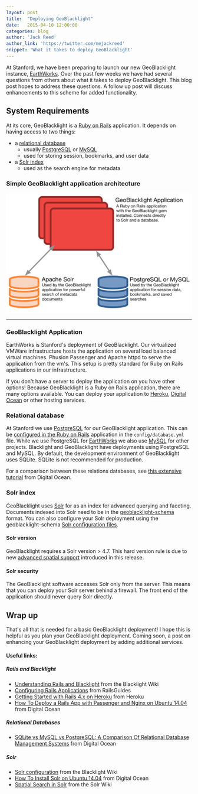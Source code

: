 ```yaml
---
layout: post
title:  "Deploying GeoBlacklight"
date:   2015-04-10 12:00:00
categories: blog
author: 'Jack Reed'
author_link: 'https://twitter.com/mejackreed'
snippet: 'What it takes to deploy GeoBlacklight'
---
```

At Stanford, we have been preparing to launch our new GeoBlacklight instance, [EarthWorks][earthworks]. Over the past few weeks we have had several questions from others about what it takes to deploy GeoBlacklight. This blog post hopes to address these questions. A follow up post will discuss enhancements to this scheme for added functionality.

## System Requirements

At its core, GeoBlacklight is a [Ruby on Rails][rubyonrails] application. It depends on having access to two things:

  - a [relational database](#relational-database)
    - usually [PostgreSQL][postgresql] or [MySQL][mysql]
    - used for storing session, bookmarks, and user data
  - a [Solr index](#solr-index)
    - used as the search engine for metadata

### Simple GeoBlacklight application architecture

<div class='center-image'>
  <img src='/images/simple-architecture.png'>
</div>

<hr>

### GeoBlacklight Application
EarthWorks is Stanford's deployment of GeoBlacklight.  Our virtualized VMWare infrastructure hosts the application on several load balanced virtual machines. Phusion Passenger and Apache httpd to serve the application from the vm's. This setup is pretty standard for Ruby on Rails applications in our infrastructure.

If you don't have a server to deploy the application on you have other options! Because GeoBlacklight is a Ruby on Rails application, there are many options available. You can deploy your application to [Heroku](https://devcenter.heroku.com/articles/getting-started-with-rails4), [Digital Ocean](https://www.digitalocean.com/community/tutorials/how-to-deploy-a-rails-app-with-passenger-and-nginx-on-ubuntu-14-04) or other hosting services.


### Relational database
At Stanford we use [PostgreSQL][postgresql] for our GeoBlacklight application. This can be [configured in the Ruby on Rails](http://guides.rubyonrails.org/configuring.html#configuring-a-database) application in the `config/database.yml` file. While we use PostgreSQL for [EarthWorks][earthworks] we also use [MySQL][mysql] for other projects. Blacklight and GeoBlacklight have deployments using PostgreSQL and MySQL. By default, the development environment of GeoBlacklight uses SQLite. SQLite is not recommended for production.

For a comparison between these relations databases, see [this extensive tutorial](https://www.digitalocean.com/community/tutorials/sqlite-vs-mysql-vs-postgresql-a-comparison-of-relational-database-management-systems) from Digital Ocean.

### Solr index
GeoBlacklight uses [Solr][solr] for as an index for advanced querying and faceting. Documents indexed into Solr need to be in the [geoblacklight-schema](https://github.com/geoblacklight/geoblacklight-schema/blob/master/docs/geoblacklight-schema.markdown) format. You can also configure your Solr deployment using the geoblacklight-schema [Solr configuration files](https://github.com/geoblacklight/geoblacklight-schema/tree/master/conf).


#### Solr version
GeoBlacklight requires a Solr version > 4.7. This hard version rule is due to new [advanced spatial support](https://issues.apache.org/jira/browse/LUCENE-5395) introduced in this release.

#### Solr security
The GeoBlacklight software accesses Solr only from the server. This means that you can deploy your Solr server behind a firewall. The front end of the application should never query Solr directly.

## Wrap up
That's all that is needed for a basic GeoBlacklight deployment! I hope this is helpful as you plan your GeoBlacklight deployment. Coming soon, a post on enhancing your GeoBlacklight deployment by adding additional services.

#### Useful links:

##### Rails and Blacklight
 - [Understanding Rails and Blacklight](https://github.com/projectblacklight/blacklight/wiki/Understanding-Rails-and-Blacklight) from the Blacklight Wiki
 - [Configuring Rails Applications](http://guides.rubyonrails.org/configuring.html) from RailsGuides
 - [Getting Started with Rails 4.x on Heroku](https://devcenter.heroku.com/articles/getting-started-with-rails4) from Heroku
 - [How To Deploy a Rails App with Passenger and Nginx on Ubuntu 14.04](https://www.digitalocean.com/community/tutorials/how-to-deploy-a-rails-app-with-passenger-and-nginx-on-ubuntu-14-04) from Digital Ocean

##### Relational Databases
 - [SQLite vs MySQL vs PostgreSQL: A Comparison Of Relational Database Management Systems](https://www.digitalocean.com/community/tutorials/sqlite-vs-mysql-vs-postgresql-a-comparison-of-relational-database-management-systems) from Digital Ocean

##### Solr
 - [Solr configuration](https://github.com/projectblacklight/blacklight/wiki/Solr-Configuration) from the Blacklight Wiki
 - [How To Install Solr on Ubuntu 14.04](https://www.digitalocean.com/community/tutorials/how-to-install-solr-on-ubuntu-14-04) from Digital Ocean
 - [Spatial Search in Solr](https://cwiki.apache.org/confluence/display/solr/Spatial+Search) from the Solr Wiki

[solr]:                 http://lucene.apache.org/solr/
[mysql]:                https://www.mysql.com/
[postgresql]:           http://www.postgresql.org/
[earthworks]:           https://earthworks.stanford.edu
[geoblacklight]:        http://geoblacklight.org
[geoblacklightproject]: /projects/geoblacklight
[rubyonrails]:          http://rubyonrails.org/
[blacklight]:           http://projectblacklight.org/
[twitter]:              https://twitter.com/geoblacklight
[googlegroup]:          mailto:geoblacklight-working-group@googlegroups.com
